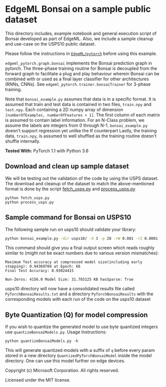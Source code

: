 # EdgeML Bonsai on a sample public dataset

This directory includes, example notebook and general execution script of
Bonsai developed as part of EdgeML. Also, we include a sample cleanup and
use-case on the USPS10 public dataset.

Please follow the instructions in [`EdgeML/pytorch`](../../../pytorch) before using this example.

`edgeml_pytorch.graph.bonsai` implements the Bonsai prediction graph in pytorch.
The three-phase training routine for Bonsai is decoupled from the forward graph
to facilitate a plug and play behaviour wherein Bonsai can be combined with or
used as a final layer classifier for other architectures (RNNs, CNNs). 
See `edgeml_pytorch.trainer.bonsaiTrainer` for 3-phase training.

Note that `bonsai_example.py` assumes that data is in a specific format.  It is
assumed that train and test data is contained in two files, `train.npy` and
`test.npy`. Each containing a 2D numpy array of dimension `[numberOfExamples,
numberOfFeatures + 1]`. The first column of each matrix is assumed to contain
label information.  For an N-Class problem, we assume the labels are integers
from 0 through N-1. `bonsai_example.py` doesn't support regression 
yet unlike the tf counterpart Lastly, 
the training data, `train.npy`, is assumed to well shuffled 
as the training routine doesn't shuffle internally.

**Tested With:** PyTorch 1.1 with Python 3.6

## Download and clean up sample dataset

We will be testing out the validation of the code by using the USPS dataset.
The download and cleanup of the dataset to match the above-mentioned format is
done by the script [fetch_usps.py](fetch_usps.py) and
[process_usps.py](process_usps.py)

```
python fetch_usps.py
python process_usps.py
```

## Sample command for Bonsai on USPS10
The following sample run on usps10 should validate your library:

```bash
python bonsai_example.py -dir usps10/ -d 3 -p 28 -rW 0.001 -rZ 0.0001 -rV 0.001 -rT 0.001 -sZ 0.2 -sW 0.3 -sV 0.3 -sT 0.62 -e 100 -s 1
```
This command should give you a final output screen which reads roughly similar to (might not be exact numbers due to various version mismatches):
```
Maximum Test accuracy at compressed model size(including early stopping): 0.94369704 at Epoch: 66
Final Test Accuracy: 0.93024415

Non-Zeros: 4156.0 Model Size: 31.703125 KB hasSparse: True
```

usps10 directory will now have a consolidated results file called `PyTorchBonsaiResults.txt` and a directory `PyTorchBonsaiResults` with the corresponding models with each run of the code on the usps10 dataset

## Byte Quantization (Q) for model compression
If you wish to quantize the generated model to use byte quantized integers use `quantizeBonsaiModels.py`. Usage Instructions:

```
python quantizeBonsaiModels.py -h
```

This will generate quantized models with a suffix of `q` before every param stored in a new directory `QuantizedPyTorchBonsaiModel` inside the model directory.
One can use this model further on edge devices.


Copyright (c) Microsoft Corporation. All rights reserved. 

Licensed under the MIT license.
